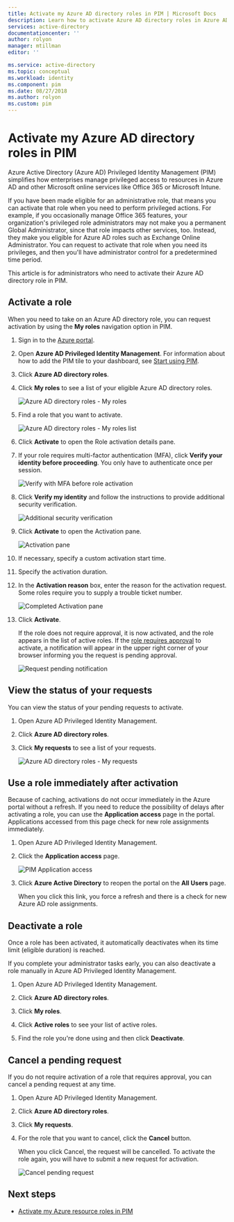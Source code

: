 ```yaml
---
title: Activate my Azure AD directory roles in PIM | Microsoft Docs
description: Learn how to activate Azure AD directory roles in Azure AD Privileged Identity Management (PIM).
services: active-directory
documentationcenter: ''
author: rolyon
manager: mtillman
editor: ''

ms.service: active-directory
ms.topic: conceptual
ms.workload: identity
ms.component: pim
ms.date: 08/27/2018
ms.author: rolyon
ms.custom: pim
---
```

# Activate my Azure AD directory roles in PIM

Azure Active Directory (Azure AD) Privileged Identity Management (PIM) simplifies how enterprises manage privileged access to resources in Azure AD and other Microsoft online services like Office 365 or Microsoft Intune.  

If you have been made eligible for an administrative role, that means you can activate that role when you need to perform privileged actions. For example, if you occasionally manage Office 365 features, your organization's privileged role administrators may not make you a permanent Global Administrator, since that role impacts other services, too. Instead, they make you eligible for Azure AD roles such as Exchange Online Administrator. You can request to activate that role when you need its privileges, and then you'll have administrator control for a predetermined time period.

This article is for administrators who need to activate their Azure AD directory role in PIM.

## Activate a role

When you need to take on an Azure AD directory role, you can request activation by using the **My roles** navigation option in PIM.

1. Sign in to the [Azure portal](https://portal.azure.com/).

1. Open **Azure AD Privileged Identity Management**. For information about how to add the PIM tile to your dashboard, see [Start using PIM](pim-getting-started.md).

1. Click **Azure AD directory roles**.

1. Click **My roles** to see a list of your eligible Azure AD directory roles.

    ![Azure AD directory roles - My roles](./media/pim-how-to-activate-role/directory-roles-my-roles.png)

1. Find a role that you want to activate.

    ![Azure AD directory roles - My roles list](./media/pim-how-to-activate-role/directory-roles-my-roles-activate.png)

1. Click **Activate** to open the Role activation details pane.

1. If your role requires multi-factor authentication (MFA), click **Verify your identity before proceeding**. You only have to authenticate once per session.

    ![Verify with MFA before role activation](./media/pim-how-to-activate-role/directory-roles-my-roles-mfa.png)

1. Click **Verify my identity** and follow the instructions to provide additional security verification.

    ![Additional security verification](./media/pim-how-to-activate-role/additional-security-verification.png)

1. Click **Activate** to open the Activation pane.

    ![Activation pane](./media/pim-how-to-activate-role/directory-roles-activate.png)

1. If necessary, specify a custom activation start time.

1. Specify the activation duration.

1. In the **Activation reason** box, enter the reason for the activation request. Some roles require you to supply a trouble ticket number.

    ![Completed Activation pane](./media/pim-how-to-activate-role/directory-roles-activation-pane.png)

1. Click **Activate**.

    If the role does not require approval, it is now activated, and the role appears in the list of active roles. If the [role requires approval](./azure-ad-pim-approval-workflow.md) to activate, a notification will appear in the upper right corner of your browser informing you the request is pending approval.

    ![Request pending notification](./media/pim-how-to-activate-role/directory-roles-activate-notification.png)

## View the status of your requests

You can view the status of your pending requests to activate.

1. Open Azure AD Privileged Identity Management.

1. Click **Azure AD directory roles**.

1. Click **My requests** to see a list of your requests.

    ![Azure AD directory roles - My requests](./media/pim-how-to-activate-role/directory-roles-my-requests.png)

## Use a role immediately after activation

Because of caching, activations do not occur immediately in the Azure portal without a refresh. If you need to reduce the possibility of delays after activating a role, you can use the **Application access** page in the portal. Applications accessed from this page check for new role assignments immediately.

1. Open Azure AD Privileged Identity Management.

1. Click the **Application access** page.

    ![PIM Application access](./media/pim-how-to-activate-role/pim-application-access.png)

1. Click **Azure Active Directory** to reopen the portal on the **All Users** page.

    When you click this link, you force a refresh and there is a check for new Azure AD role assignments.

## Deactivate a role

Once a role has been activated, it automatically deactivates when its time limit (eligible duration) is reached.

If you complete your administrator tasks early, you can also deactivate a role manually in Azure AD Privileged Identity Management.

1. Open Azure AD Privileged Identity Management.

1. Click **Azure AD directory roles**.

1. Click **My roles**.

1. Click **Active roles** to see your list of active roles.

1. Find the role you're done using and then click **Deactivate**.

## Cancel a pending request

If you do not require activation of a role that requires approval, you can cancel a pending request at any time.

1. Open Azure AD Privileged Identity Management.

1. Click **Azure AD directory roles**.

1. Click **My requests**.

1. For the role that you want to cancel, click the **Cancel** button.

    When you click Cancel, the request will be cancelled. To activate the role again, you will have to submit a new request for activation.

   ![Cancel pending request](./media/pim-how-to-activate-role/directory-role-cancel.png)

## Next steps

- [Activate my Azure resource roles in PIM](pim-resource-roles-activate-your-roles.md)
